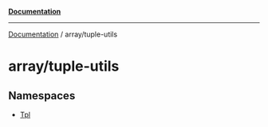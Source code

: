 [**Documentation**](../../README.md)

---

[Documentation](../../README.md) / array/tuple-utils

# array/tuple-utils

## Namespaces

- [Tpl](namespaces/Tpl.md)
